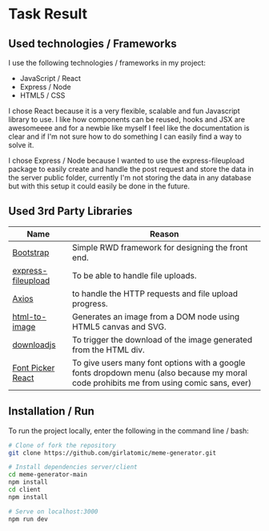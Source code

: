 # Task Result

## Used technologies / Frameworks

I use the following technologies / frameworks in my project:

- JavaScript / React
- Express / Node
- HTML5 / CSS

I chose React because it is a very flexible, scalable and fun Javascript library to use. I like how components can be reused, hooks and JSX are awesomeeee and for a newbie like myself I feel like the documentation is clear and if I'm not sure how to do something I can easily find a way to solve it.

I chose Express / Node because I wanted to use the express-fileupload package to easily create and handle the post request and store the data in the server public folder, currently I'm not storing the data in any database but with this setup it could easily be done in the future.

## Used 3rd Party Libraries

| Name                                                                   | Reason                                                                                                                                  |
| ---------------------------------------------------------------------- | --------------------------------------------------------------------------------------------------------------------------------------- |
| [Bootstrap](https://getbootstrap.com/)                                 | Simple RWD framework for designing the front end.                                                                                       |
| [express-fileupload](https://www.npmjs.com/package/express-fileupload) | To be able to handle file uploads.                                                                                                      |
| [Axios](https://www.npmjs.com/package/axios)                           | to handle the HTTP requests and file upload progress.                                                                                   |
| [html-to-image](https://www.npmjs.com/package/html-to-image)           | Generates an image from a DOM node using HTML5 canvas and SVG.                                                                          |
| [downloadjs](https://www.npmjs.com/package/downloadjs)                 | To trigger the download of the image generated from the HTML div.                                                                       |
| [Font Picker React](https://www.npmjs.com/package/font-picker-react)   | To give users many font options with a google fonts dropdown menu (also because my moral code prohibits me from using comic sans, ever) |

## Installation / Run

To run the project locally, enter the following in the command line / bash:

```bash
# Clone of fork the repository
git clone https://github.com/girlatomic/meme-generator.git

# Install dependencies server/client
cd meme-generator-main
npm install
cd client
npm install

# Serve on localhost:3000
npm run dev
```
